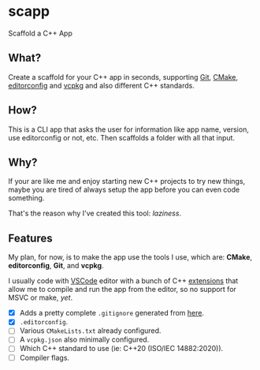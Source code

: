 # scapp

Scaffold a C++ App

## What?

Create a scaffold for your C++ app in seconds, supporting [Git](https://git-scm.com/), [CMake](https://cmake.org/), [editorconfig](https://editorconfig.org/) and [vcpkg](https://vcpkg.io/en/index.html) and also different C++ standards.

## How?

This is a CLI app that asks the user for information like app name, version, use editorconfig or not, etc. Then scaffolds a folder with all that input.

## Why?

If your are like me and enjoy starting new C++ projects to try new things, maybe you are tired of always setup the app before you can even code something.

That's the reason why I've created this tool: *laziness*.

## Features

My plan, for now, is to make the app use the tools I use, which are: **CMake**, **editorconfig**, **Git**, and **vcpkg**.

I usually code with [VSCode](https://code.visualstudio.com/) editor with a bunch of C++ [extensions](https://marketplace.visualstudio.com/items?itemName=ms-vscode.cpptools-extension-pack) that allow me to compile and run the app from the editor, so no support for MSVC or make, *yet*.

- [x] Adds a pretty complete `.gitignore` generated from [here](https://www.toptal.com/developers/gitignore?templates=windows,macos,linux,node,c++,visualstudiocode,emacs,vim,visualstudio,cmake,vcpkg,intellij+all).
- [x] `.editorconfig`.
- [ ] Various `CMakeLists.txt` already configured.
- [ ] A `vcpkg.json` also minimally configured.
- [ ] Which C++ standard to use (ie: C++20 (ISO/IEC 14882:2020)).
- [ ] Compiler flags.
